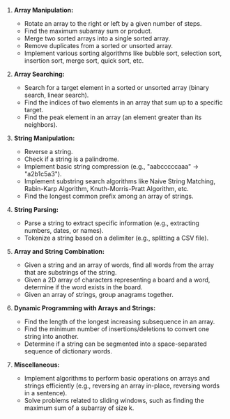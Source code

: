 1. **Array Manipulation:**
    - Rotate an array to the right or left by a given number of steps.
    - Find the maximum subarray sum or product.
    - Merge two sorted arrays into a single sorted array.
    - Remove duplicates from a sorted or unsorted array.
    - Implement various sorting algorithms like bubble sort, selection sort, insertion sort, merge sort, quick sort, etc.

2. **Array Searching:**
    - Search for a target element in a sorted or unsorted array (binary search, linear search).
    - Find the indices of two elements in an array that sum up to a specific target.
    - Find the peak element in an array (an element greater than its neighbors).

3. **String Manipulation:**
    - Reverse a string.
    - Check if a string is a palindrome.
    - Implement basic string compression (e.g., "aabcccccaaa" -> "a2b1c5a3").
    - Implement substring search algorithms like Naive String Matching, Rabin-Karp Algorithm, Knuth-Morris-Pratt Algorithm, etc.
    - Find the longest common prefix among an array of strings.

4. **String Parsing:**
    - Parse a string to extract specific information (e.g., extracting numbers, dates, or names).
    - Tokenize a string based on a delimiter (e.g., splitting a CSV file).

5. **Array and String Combination:**
    - Given a string and an array of words, find all words from the array that are substrings of the string.
    - Given a 2D array of characters representing a board and a word, determine if the word exists in the board.
    - Given an array of strings, group anagrams together.

6. **Dynamic Programming with Arrays and Strings:**
    - Find the length of the longest increasing subsequence in an array.
    - Find the minimum number of insertions/deletions to convert one string into another.
    - Determine if a string can be segmented into a space-separated sequence of dictionary words.

7. **Miscellaneous:**
    - Implement algorithms to perform basic operations on arrays and strings efficiently (e.g., reversing an array in-place, reversing words in a sentence).
    - Solve problems related to sliding windows, such as finding the maximum sum of a subarray of size k.
